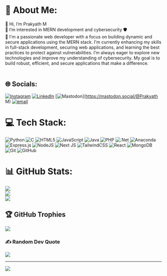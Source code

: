 # 💫 About Me:
👋 Hi, I’m Prakyath M<br>👀 I’m interested in MERN development and cybersecurity 🛡️<br>🌱 I'm a passionate web developer with a focus on building dynamic and secure applications using the MERN stack. I'm currently enhancing my skills in full-stack development, securing web applications, and learning the best practices to protect against vulnerabilities. I’m always eager to explore new technologies and improve my understanding of cybersecurity. My goal is to build robust, efficient, and secure applications that make a difference.<br><br>


## 🌐 Socials:
[![Instagram](https://img.shields.io/badge/Instagram-%23E4405F.svg?logo=Instagram&logoColor=white)](https://instagram.com/prakyath_mv) [![LinkedIn](https://img.shields.io/badge/LinkedIn-%230077B5.svg?logo=linkedin&logoColor=white)](https://linkedin.com/in/Prakyath-M) [![Mastodon](https://img.shields.io/badge/-MASTODON-%232B90D9?logo=mastodon&logoColor=white)](https://mastodon.social/@Prakyath M) [![email](https://img.shields.io/badge/Email-D14836?logo=gmail&logoColor=white)](mailto:prakyathm411@gmail.com) 

# 💻 Tech Stack:
![Python](https://img.shields.io/badge/python-3670A0?style=for-the-badge&logo=python&logoColor=ffdd54) ![C](https://img.shields.io/badge/c-%2300599C.svg?style=for-the-badge&logo=c&logoColor=white) ![HTML5](https://img.shields.io/badge/html5-%23E34F26.svg?style=for-the-badge&logo=html5&logoColor=white) ![JavaScript](https://img.shields.io/badge/javascript-%23323330.svg?style=for-the-badge&logo=javascript&logoColor=%23F7DF1E) ![Java](https://img.shields.io/badge/java-%23ED8B00.svg?style=for-the-badge&logo=openjdk&logoColor=white) ![PHP](https://img.shields.io/badge/php-%23777BB4.svg?style=for-the-badge&logo=php&logoColor=white) ![.Net](https://img.shields.io/badge/.NET-5C2D91?style=for-the-badge&logo=.net&logoColor=white) ![Anaconda](https://img.shields.io/badge/Anaconda-%2344A833.svg?style=for-the-badge&logo=anaconda&logoColor=white) ![Express.js](https://img.shields.io/badge/express.js-%23404d59.svg?style=for-the-badge&logo=express&logoColor=%2361DAFB) ![NodeJS](https://img.shields.io/badge/node.js-6DA55F?style=for-the-badge&logo=node.js&logoColor=white) ![Next JS](https://img.shields.io/badge/Next-black?style=for-the-badge&logo=next.js&logoColor=white) ![TailwindCSS](https://img.shields.io/badge/tailwindcss-%2338B2AC.svg?style=for-the-badge&logo=tailwind-css&logoColor=white) ![React](https://img.shields.io/badge/react-%2320232a.svg?style=for-the-badge&logo=react&logoColor=%2361DAFB) ![MongoDB](https://img.shields.io/badge/MongoDB-%234ea94b.svg?style=for-the-badge&logo=mongodb&logoColor=white) ![Git](https://img.shields.io/badge/git-%23F05033.svg?style=for-the-badge&logo=git&logoColor=white) ![GitHub](https://img.shields.io/badge/github-%23121011.svg?style=for-the-badge&logo=github&logoColor=white)
# 📊 GitHub Stats:
![](https://github-readme-stats.vercel.app/api?username=prakyathmv&theme=dark&hide_border=false&include_all_commits=true&count_private=true)<br/>
![](https://nirzak-streak-stats.vercel.app/?user=prakyathmv&theme=dark&hide_border=false)<br/>
![](https://github-readme-stats.vercel.app/api/top-langs/?username=prakyathmv&theme=dark&hide_border=false&include_all_commits=true&count_private=true&layout=compact)

## 🏆 GitHub Trophies
![](https://github-profile-trophy.vercel.app/?username=prakyathmv&theme=radical&no-frame=false&no-bg=true&margin-w=4)

### ✍️ Random Dev Quote
![](https://quotes-github-readme.vercel.app/api?type=horizontal&theme=radical)

---
[![](https://visitcount.itsvg.in/api?id=prakyathmv&icon=0&color=0)](https://visitcount.itsvg.in)
